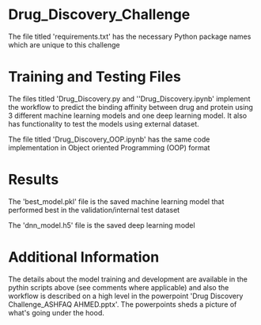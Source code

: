 # Drug_Discovery_Challenge

The file titled 'requirements.txt' has the necessary Python package names which are unique to this challenge

# Training and Testing Files

The files titled 'Drug_Discovery.py and ''Drug_Discovery.ipynb' implement the workflow to predict the binding affinity between drug and protein using 3 different machine learning models and one deep learning model. It also has functionality to test the models using external dataset.

The file titled 'Drug_Discovery_OOP.ipynb' has the same code implementation in Object oriented Programming (OOP) format

# Results

The 'best_model.pkl' file is the saved machine learning model that performed best in the validation/internal test dataset

The 'dnn_model.h5' file is the saved deep learning model 

# Additional Information

The details about the model training and development are available in the pythin scripts above (see comments where applicable)
and also the workflow is described on a high level in the powerpoint 'Drug Discovery Challenge_ASHFAQ AHMED.pptx'. 
The powerpoints sheds a picture of what's going under the hood.



